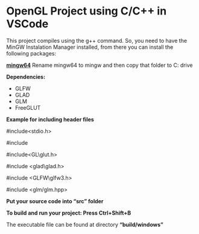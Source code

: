 # OpenGL Project using C/C++ in VSCode

This project compiles using the g++ command. So, you need to have the MinGW Instalation Manager installed, from there you can install the following packages:

**[mingw64](https://drive.google.com/file/d/1nyl19SG6_yGVfrkhHa4vf5tl3s3bzWBO/view?usp=sharing)**
Rename mingw64 to mingw and then copy that folder to C: drive

**Dependencies:**

- GLFW
- GLAD
- GLM
- FreeGLUT

**Example for including header files**

#include<stdio.h>

#include<iostream>

#include<GL\glut.h>

#include <glad\glad.h>

#include <GLFW\glfw3.h>

#include <glm/glm.hpp>

**Put your source code into “src” folder**

**To build and run your project: Press Ctrl+Shift+B**

The executable file can be found at directory **“build/windows”**
